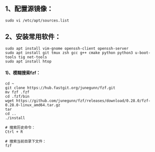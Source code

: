 ## 1、配置源镜像：

```shell
sudo vi /etc/apt/sources.list
```

## 2、安装常用软件：

```shell
sudo apt install vim-gnome openssh-client openssh-server
sudo apt install git tmux zsh gcc g++ cmake python python3 u-boot-tools tig net-tools
sudo apt install htop
```

#### 1)、模糊搜索fzf：

```shell
cd ~
git clone https://hub.fastgit.org/junegunn/fzf.git
mv fzf .fzf
cd .fzf/bin
wget https://github.com/junegunn/fzf/releases/download/0.28.0/fzf-0.28.0-linux_amd64.tar.gz
tar
cd ..
./install

# 搜索历史命令：
Ctrl + R

# 搜索当前目录下文件：
fzf
```

